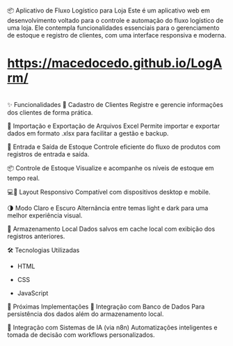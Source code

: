 📦 Aplicativo de Fluxo Logístico para Loja
Este é um aplicativo web em desenvolvimento voltado para o controle e automação do fluxo logístico de uma loja. Ele contempla funcionalidades essenciais para o gerenciamento de estoque e registro de clientes, com uma interface responsiva e moderna.

# https://macedocedo.github.io/LogArm/
<br>
✨ Funcionalidades
📝 Cadastro de Clientes
Registre e gerencie informações dos clientes de forma prática.

📁 Importação e Exportação de Arquivos Excel
Permite importar e exportar dados em formato .xlsx para facilitar a gestão e backup.

🔄 Entrada e Saída de Estoque
Controle eficiente do fluxo de produtos com registros de entrada e saída.

📦 Controle de Estoque
Visualize e acompanhe os níveis de estoque em tempo real.

💻📱 Layout Responsivo
Compatível com dispositivos desktop e mobile.

🌗 Modo Claro e Escuro
Alternância entre temas light e dark para uma melhor experiência visual.

💾 Armazenamento Local
Dados salvos em cache local com exibição dos registros anteriores.


🛠️ Tecnologias Utilizadas
- HTML

- CSS

- JavaScript


🔄 Próximas Implementações
🔗 Integração com Banco de Dados
Para persistência dos dados além do armazenamento local.

🤖 Integração com Sistemas de IA (via n8n)
Automatizações inteligentes e tomada de decisão com workflows personalizados.
